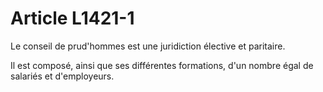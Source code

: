 # Article L1421-1

Le conseil de prud'hommes est une juridiction élective et paritaire.

Il est composé, ainsi que ses différentes formations, d'un nombre égal de salariés et d'employeurs.